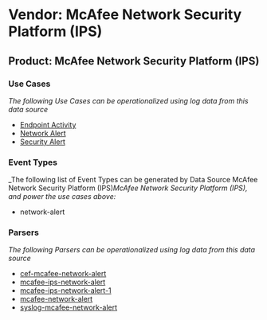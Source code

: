 Vendor: McAfee Network Security Platform (IPS)
==============================================
Product: McAfee Network Security Platform (IPS)
-----------------------------------------------

### Use Cases

_The following Use Cases can be operationalized using log data from this data source_

* [Endpoint Activity](../UseCases/usecase_endpoint_activity.md)
* [Network Alert](../UseCases/usecase_network_alert.md)
* [Security Alert](../UseCases/usecase_security_alert.md)


### Event Types

_The following list of Event Types can be generated by Data Source McAfee Network Security Platform (IPS)_McAfee Network Security Platform (IPS), and power the use cases above:_

- network-alert


### Parsers

_The following Parsers can be operationalized using log data from this data source_

* [cef-mcafee-network-alert](../Parsers/parserContent_cef-mcafee-network-alert.md)
* [mcafee-ips-network-alert](../Parsers/parserContent_mcafee-ips-network-alert.md)
* [mcafee-ips-network-alert-1](../Parsers/parserContent_mcafee-ips-network-alert-1.md)
* [mcafee-network-alert](../Parsers/parserContent_mcafee-network-alert.md)
* [syslog-mcafee-network-alert](../Parsers/parserContent_syslog-mcafee-network-alert.md)
